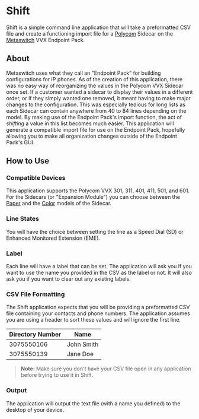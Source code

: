 # Shift
Shift is a simple command line application that will take a preformatted CSV file and create a functioning import file for a [Polycom](https://www.poly.com/us/en) Sidecar on the [Metaswitch](https://www.metaswitch.com/) VVX Endpoint Pack.

## About
Metaswitch uses what they call an "Endpoint Pack" for building configurations for IP phones. As of the creation of this application, there was no easy way of reorganizing the values in the Polycom VVX Sidecar once set. If a customer wanted a sidecar to display their values in a different order, or if they simply wanted one removed, it meant having to make major changes to the configuration. This was especially tedious for long lists as each Sidecar can contain anywhere from 40 to 84 lines depending on the model. By making use of the Endpoint Pack's import function, the act of *shifting* a value in this list becomes much easier. This application will generate a compatible import file for use on the Endpoint Pack, hopefully allowing you to make all organization changes outside of the Endpoint Pack's GUI.

## How to Use
### Compatible Devices
This application supports the Polycom VVX 301, 311, 401, 411, 501, and 601. For the Sidecars (or "Expansion Module") you can choose between the [Paper](https://www.polycom.com/content/dam/polycom/common/documents/data-sheets/vvx-expansion-module-paper-ds-enus.pdf) and the [Color](https://www.polycom.com/content/dam/polycom/common/documents/data-sheets/vvx-expansion-module-color-ds-enus.pdf) models of the Sidecar.

### Line States
You will have the choice between setting the line as a Speed Dial (SD) or Enhanced Monitored Extension (EME).

### Label
Each line will have a label that can be set. The application will ask you if you want to use the name you provided in the CSV as the label or not. It will also ask you if you want to clear out any existing labels. 

### CSV File Formatting
The Shift application expects that you will be providing a preformatted CSV file containing your contacts and phone numbers. The application assumes you are using a header to sort these values and will ignore the first line. 

Directory Number | Name
------------ | -------------
3075550106 | John Smith
3075550139 | Jane Doe

> **Note:** Make sure you don't have your CSV file open in any application before trying to use it in Shift.

### Output
The application will output the text file (with a name you defined) to the desktop of your device.
